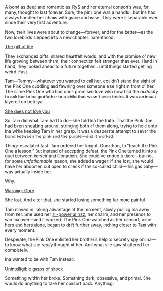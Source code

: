 <!-- title: Turning To Another -->

A bond as deep and romantic as IRyS and her eternal consort’s was, for many, thought to last forever. Sure, the pink one was a handful, but Ina had always handled her chaos with grace and ease. They were inseparable ever since their very first adventure.

Now, their lives were about to change—forever, and for the better—as the two lovebirds stepped into a new chapter: parenthood.

[The gift of life](#embed:https://www.youtube.com/live/os9TbwMUcbk?t=3845)

They exchanged gifts, shared heartfelt words, and with the promise of new life growing between them, their connection felt stronger than ever. Hand in hand, they looked ahead to a future together... until things started getting weird. Fast.

Tam—Tammy—whatever you wanted to call her, couldn’t stand the sight of the Pink One cuddling and fawning over someone else right in front of her. The same Pink One who had once promised love who now had the _audacity_ to ask her to be godfather to a child that wasn't even theirs. It was an insult layered on betrayal.

[She does not love you](#embed:https://www.youtube.com/live/os9TbwMUcbk?t=5979)

So Tam did what Tam had to do—she told Ina the truth. That the Pink One had been sneaking around, stringing both of them along, trying to hold onto Ina while keeping Tam in her grasp. It was a desperate attempt to sever the bond between the pink and the purple—and it worked.

Things escalated fast. Tam ordered her knight, Gonathon, to "teach the Pink One a lesson." But instead of accepting defeat, the Pink One turned it into a duel between herself and Gonathon. She could’ve ended it there—but no, for some _unfathomable_ reason, she added a wager: if she lost, she would have her abdomen cut open to check if the so-called child—this gas baby—was actually inside her.

Why.

[Warning: Gore](#embed:https://www.youtube.com/live/os9TbwMUcbk?t=6563)

She lost. And after that, she started losing something far more painful.

Tam moved in, taking advantage of the moment, slowly pulling Ina away from her. She used her [all-powerful rizz](https://www.youtube.com/live/os9TbwMUcbk?t=6881), her charm, and her presence to win Ina over—and it worked. The Pink One watched as her consort, once hers and hers alone, began to drift further away, inching closer to Tam with every moment.

Desperate, the Pink One enlisted her brother’s help to secretly spy on Ina—to know what she _really_ thought of her. And what she saw shattered her completely.

Ina wanted to be with Tam instead.

[Unintelligible gasps of shock](#embed:https://www.youtube.com/live/os9TbwMUcbk?t=8322)

Something within her broke. Something dark, obsessive, and primal. She would do anything to take her consort back. Anything.